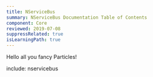```yaml
---
title: NServiceBus
summary: NServiceBus Documentation Table of Contents
component: Core
reviewed: 2019-07-08
suppressRelated: true
isLearningPath: true
---
```


Hello all you fancy Particles!

include: nservicebus
